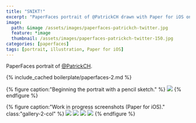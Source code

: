 ```yaml
---
title: "SNIKT!"
excerpt: "PaperFaces portrait of @PatrickCH drawn with Paper for iOS on an iPad."
image: 
  path: &image /assets/images/paperfaces-patrickch-twitter.jpg 
  feature: *image
  thumbnail: /assets/images/paperfaces-patrickch-twitter-150.jpg
categories: [paperfaces]
tags: [portrait, illustration, Paper for iOS]
---
```


PaperFaces portrait of [@PatrickCH](https://twitter.com/PatrickCH).

{% include_cached boilerplate/paperfaces-2.md %}

{% figure caption:"Beginning the portrait with a pencil sketch." %}
[![](/assets/images/paperfaces-patrickch-process-1-750.jpg)](/assets/images/paperfaces-patrickch-process-1-lg.jpg)
{% endfigure %}

{% figure caption:"Work in progress screenshots (Paper for iOS)." class:"gallery-2-col" %}
[![](/assets/images/paperfaces-patrickch-process-2-600.jpg)](/assets/images/paperfaces-patrickch-process-2-lg.jpg)
[![](/assets/images/paperfaces-patrickch-process-3-600.jpg)](/assets/images/paperfaces-patrickch-process-3-lg.jpg)
[![](/assets/images/paperfaces-patrickch-process-4-600.jpg)](/assets/images/paperfaces-patrickch-process-4-lg.jpg)
[![](/assets/images/paperfaces-patrickch-process-5-600.jpg)](/assets/images/paperfaces-patrickch-process-5-lg.jpg)
{% endfigure %}

